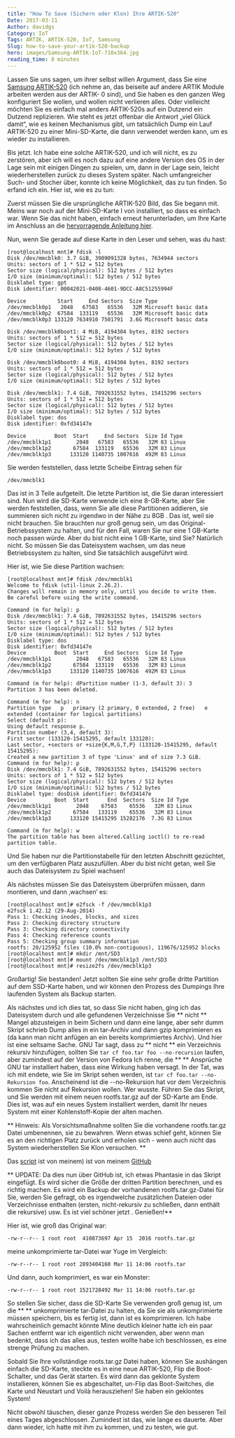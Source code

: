 ```yaml
---
title: "How To Save (Sichern oder Klon) Ihre ARTIK-520"
Date: 2017-03-11
Author: davidgs
Category: IoT
Tags: ARTIK, ARTIK-520, IoT, Samsung
Slug: how-to-save-your-artik-520-backup
hero: images/Samsung-ARTIK-IoT-710x364.jpg
reading_time: 8 minutes
---
```


Lassen Sie uns sagen, um ihrer selbst willen Argument, dass Sie eine [Samsung ARTIK-520](https://www.artik.io/modules/artik-520/) (ich nehme an, das beiseite auf andere ARTIK Module arbeiten werden aus der ARTIK- 0 sind), und Sie haben es den ganzen Weg konfiguriert Sie wollen, und wollen nicht verlieren alles. Oder vielleicht möchten Sie es einfach mal anders ARTIK-520s auf ein Dutzend ein Dutzend replizieren. Wie steht es jetzt offenbar die Antwort „viel Glück damit“, wie es keinen Mechanismus gibt, um tatsächlich Dump ein Lauf ARTIK-520 zu einer Mini-SD-Karte, die dann verwendet werden kann, um es wieder zu installieren.

Bis jetzt. Ich habe eine solche ARTIK-520, und ich will nicht, es zu zerstören, aber ich will es noch dazu auf eine andere Version des OS in der Lage sein mit einigen Dingen zu spielen, um, dann in der Lage sein, leicht wiederherstellen zurück zu dieses System später. Nach umfangreicher Such- und Stocher über, konnte ich keine Möglichkeit, das zu tun finden. So erfand ich ein. Hier ist, wie es zu tun:

Zuerst müssen Sie die ursprüngliche ARTIK-520 Bild, das Sie begann mit. Meins war noch auf der Mini-SD-Karte I von installiert, so dass es einfach war. Wenn Sie das nicht haben, einfach erneut herunterladen, um Ihre Karte im Anschluss an die [hervorragende Anleitung hier](https://developer.artik.io/documentation/artik/getting-started/).

Nun, wenn Sie gerade auf diese Karte in den Leser und sehen, was du hast:

```
[root@localhost mnt]# fdisk -l
Disk /dev/mmcblk0: 3.7 GiB, 3909091328 bytes, 7634944 sectors
Units: sectors of 1 * 512 = 512 bytes
Sector size (logical/physical): 512 bytes / 512 bytes
I/O size (minimum/optimal): 512 bytes / 512 bytes
Disklabel type: gpt
Disk identifier: 00042021-0408-4601-9DCC-A8C51255994F

Device          Start     End Sectors  Size Type
/dev/mmcblk0p1   2048   67583   65536   32M Microsoft basic data
/dev/mmcblk0p2  67584  133119   65536   32M Microsoft basic data
/dev/mmcblk0p3 133120 7634910 7501791  3.6G Microsoft basic data

Disk /dev/mmcblk0boot1: 4 MiB, 4194304 bytes, 8192 sectors
Units: sectors of 1 * 512 = 512 bytes
Sector size (logical/physical): 512 bytes / 512 bytes
I/O size (minimum/optimal): 512 bytes / 512 bytes

Disk /dev/mmcblk0boot0: 4 MiB, 4194304 bytes, 8192 sectors
Units: sectors of 1 * 512 = 512 bytes
Sector size (logical/physical): 512 bytes / 512 bytes
I/O size (minimum/optimal): 512 bytes / 512 bytes

Disk /dev/mmcblk1: 7.4 GiB, 7892631552 bytes, 15415296 sectors
Units: sectors of 1 * 512 = 512 bytes
Sector size (logical/physical): 512 bytes / 512 bytes
I/O size (minimum/optimal): 512 bytes / 512 bytes
Disklabel type: dos
Disk identifier: 0xfd34147e

Device         Boot  Start     End Sectors  Size Id Type
/dev/mmcblk1p1        2048   67583   65536   32M 83 Linux
/dev/mmcblk1p2       67584  133119   65536   32M 83 Linux
/dev/mmcblk1p3      133120 1140735 1007616  492M 83 Linux
```

Sie werden feststellen, dass letzte Scheibe Eintrag sehen für

```
/dev/mmcblk1
```

Das ist in 3 Teile aufgeteilt. Die letzte Partition ist, die Sie daran interessiert sind. Nun wird die SD-Karte verwende ich eine 8-GB-Karte, aber Sie werden feststellen, dass, wenn Sie alle diese Partitionen addieren, sie summieren sich nicht zu irgendwo in der Nähe zu 8GB . Das ist, weil sie nicht brauchen. Sie brauchten nur groß genug sein, um das Original-Betriebssystem zu halten, und für den Fall, waren Sie nur eine 1 GB-Karte noch passen würde. Aber du bist nicht eine 1 GB-Karte, sind Sie? Natürlich nicht. So müssen Sie das Dateisystem wachsen, um das neue Betriebssystem zu halten, sind Sie tatsächlich ausgeführt wird.

Hier ist, wie Sie diese Partition wachsen:

```
[root@localhost mnt]# fdisk /dev/mmcblk1
Welcome to fdisk (util-linux 2.26.2).
Changes will remain in memory only, until you decide to write them.
Be careful before using the write command.

Command (m for help): p
Disk /dev/mmcblk1: 7.4 GiB, 7892631552 bytes, 15415296 sectors
Units: sectors of 1 * 512 = 512 bytes
Sector size (logical/physical): 512 bytes / 512 bytes
I/O size (minimum/optimal): 512 bytes / 512 bytes
Disklabel type: dos
Disk identifier: 0xfd34147e
Device         Boot  Start     End Sectors  Size Id Type
/dev/mmcblk1p1        2048   67583   65536   32M 83 Linux
/dev/mmcblk1p2       67584  133119   65536   32M 83 Linux
/dev/mmcblk1p3      133120 1140735 1007616  492M 83 Linux

Command (m for help): dPartition number (1-3, default 3): 3
Partition 3 has been deleted.

Command (m for help): n
Partition type   p   primary (2 primary, 0 extended, 2 free)   e   extended (container for logical partitions)
Select (default p):
Using default response p.
Partition number (3,4, default 3):
First sector (133120-15415295, default 133120):
Last sector, +sectors or +size{K,M,G,T,P} (133120-15415295, default 15415295):
Created a new partition 3 of type 'Linux' and of size 7.3 GiB.
Command (m for help): p
Disk /dev/mmcblk1: 7.4 GiB, 7892631552 bytes, 15415296 sectors
Units: sectors of 1 * 512 = 512 bytes
Sector size (logical/physical): 512 bytes / 512 bytes
I/O size (minimum/optimal): 512 bytes / 512 bytes
Disklabel type: dosDisk identifier: 0xfd34147e
Device         Boot  Start      End  Sectors  Size Id Type
/dev/mmcblk1p1        2048    67583    65536   32M 83 Linux
/dev/mmcblk1p2       67584   133119    65536   32M 83 Linux
/dev/mmcblk1p3      133120 15415295 15282176  7.3G 83 Linux

Command (m for help): w
The partition table has been altered.Calling ioctl() to re-read partition table.
```

Und Sie haben nur die Partitionstabelle für den letzten Abschnitt gezüchtet, um den verfügbaren Platz auszufüllen. Aber du bist nicht getan, weil Sie auch das Dateisystem zu Spiel wachsen!

Als nächstes müssen Sie das Dateisystem überprüfen müssen, dann montieren, und dann ‚wachsen‘ es:

```
[root@localhost mnt]# e2fsck -f /dev/mmcblk1p3
e2fsck 1.42.12 (29-Aug-2014)
Pass 1: Checking inodes, blocks, and sizes
Pass 2: Checking directory structure
Pass 3: Checking directory connectivity
Pass 4: Checking reference counts
Pass 5: Checking group summary information
rootfs: 20/125952 files (10.0% non-contiguous), 119676/125952 blocks
[root@localhost mnt]# mkdir /mnt/SD3
[root@localhost mnt]# mount /dev/mmcblk1p3 /mnt/SD3
[root@localhost mnt]# resize2fs /dev/mmcblk1p3
```

Großartig! Sie bestanden! Jetzt sollten Sie eine sehr große dritte Partition auf dem SSD-Karte haben, und wir können den Prozess des Dumpings Ihre laufenden System als Backup starten.

Als nächstes und ich dies tat, so dass Sie nicht haben, ging ich das Dateisystem durch und alle gefundenen Verzeichnisse Sie ** nicht ** Mangel abzusteigen in beim Sichern und dann eine lange, aber sehr dumm Skript schrieb Dump alles in ein tar-Archiv und dann gzip komprimieren es (da kann man nicht anfügen an ein bereits komprimiertes Archiv). Und hier ist eine seltsame Sache. GNU Tar sagt, dass zu ** nicht ** ein Verzeichnis rekursiv hinzufügen, sollten Sie `tar cf foo.tar foo --no-recursion` laufen, aber zumindest auf der Version von Fedora Ich renne, die ** ** Ansprüche GNU tar installiert haben, dass eine Wirkung haben versagt. In der Tat, was ich mit endete, wie Sie im Skript sehen werden, ist `tar cf foo.tar --no-Rekursion foo`. Anscheinend ist die --no-Rekursion hat vor dem Verzeichnis kommen Sie nicht auf Rekursion wollen. Wer wusste. Führen Sie das Skript, und Sie werden mit einem neuen rootfs.tar.gz auf der SD-Karte am Ende. Dies ist, was auf ein neues System installiert werden, damit Ihr neues System mit einer Kohlenstoff-Kopie der alten machen.

** Hinweis: Als Vorsichtsmaßnahme sollten Sie die vorhandene rootfs.tar.gz Datei umbenennen, sie zu bewahren. Wenn etwas schief geht, können Sie es an den richtigen Platz zurück und erholen sich - wenn auch nicht das System wiederherstellen Sie Klon versuchen. **

Das [script](https://github.com/davidgs/ARTIK-5-backup) ist von meinem) ist von meinem [GitHub](https://github.com/davidgs/ARTIK-5-backup)

** UPDATE: Da dies nun über GitHub ist, ich etwas Phantasie in das Skript eingefügt. Es wird sicher die Größe der dritten Partition berechnen, und es richtig machen. Es wird ein Backup der vorhandenen rootfs.tar.gz-Datei für Sie, werden Sie gefragt, ob es irgendwelche zusätzlichen Dateien oder Verzeichnisse enthalten (ersten, nicht-rekursiv zu schließen, dann enthält die rekursive) usw. Es ist viel schöner jetzt . Genießen!**

Hier ist, wie groß das Original war:

```
-rw-r--r-- 1 root root  410873697 Apr 15  2016 rootfs.tar.gz
```

meine unkomprimierte tar-Datei war Yuge im Vergleich:

```
-rw-r--r-- 1 root root 2893404160 Mar 11 14:06 rootfs.tar
```

Und dann, auch komprimiert, es war ein Monster:

```
-rw-r--r-- 1 root root 1521728492 Mar 11 14:06 rootfs.tar.gz
```

So stellen Sie sicher, dass die SD-Karte Sie verwenden groß genug ist, um die ** ** unkomprimierte tar-Datei zu halten, da Sie sie als unkomprimierte müssen speichern, bis es fertig ist, dann ist es komprimieren. Ich habe wahrscheinlich gemacht könnte Mine deutlich kleiner hatte ich ein paar Sachen entfernt war ich eigentlich nicht verwenden, aber wenn man bedenkt, dass ich das alles aus, testen wollte habe ich beschlossen, es eine strenge Prüfung zu machen.

Sobald Sie Ihre vollständige roots.tar.gz Datei haben, können Sie aushängen einfach die SD-Karte, steckte es in eine neue ARTIK-520, Flip die Boot-Schalter, und das Gerät starten. Es wird dann das geklonte System installieren, können Sie es abgeschaltet, un-Flip das Boot-Switches, die Karte und Neustart und Voilà herausziehen! Sie haben ein geklontes System!

Nicht obwohl täuschen, dieser ganze Prozess werden Sie den besseren Teil eines Tages abgeschlossen. Zumindest ist das, wie lange es dauerte. Aber dann wieder, ich hatte mit ihm zu kommen, und zu testen, wie gut.
